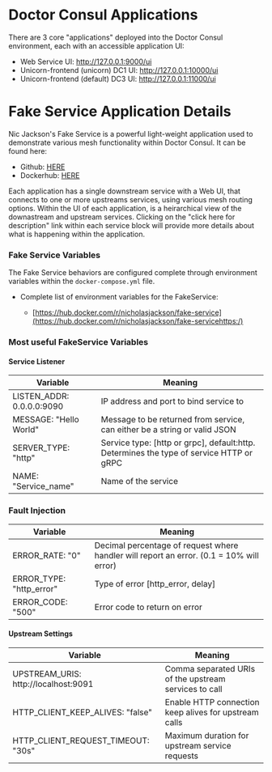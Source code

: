 # Doctor Consul Applications

There are 3 core "applications" deployed into the Doctor Consul environment, each with an accessible  application UI:

* Web Service UI: http://127.0.0.1:9000/ui
* Unicorn-frontend (unicorn) DC1 UI: http://127.0.0.1:10000/ui
* Unicorn-frontend (default) DC3 UI: http://127.0.0.1:11000/ui

# Fake Service Application Details

Nic Jackson's Fake Service is a powerful light-weight application used to demonstrate various mesh functionality within Doctor Consul. It can be found here:

* Github: [HERE](https://github.com/nicholasjackson/fake-service)
* Dockerhub: [HERE](https://hub.docker.com/r/nicholasjackson/fake-service/tags)

Each application has a single downstream service with a Web UI, that connects to one or more upstreams services, using various mesh routing options. Within the UI of each application, is a heirarchical view of the downastream and upstream services. Clicking on the "click here for description" link within each service block will provide more details about what is happening within the application. 

### Fake Service Variables

The Fake Service behaviors are configured complete through environment variables within the `docker-compose.yml` file. 

* Complete list of environment variables for the FakeService:

  * [https://hub.docker.com/r/nicholasjackson/fake-service](https://hub.docker.com/r/nicholasjackson/fake-servicehttps:/)

### Most useful FakeService Variables

#### Service Listener


| **Variable**              | **Meaning**                                                                             |
| --------------------------- | ----------------------------------------------------------------------------------------- |
| LISTEN_ADDR: 0.0.0.0:9090 | IP address and port to bind service to                                                  |
| MESSAGE: "Hello World"    | Message to be returned from service, can either be a string or valid JSON               |
| SERVER_TYPE: "http"       | Service type: [http or grpc], default:http. Determines the type of service HTTP or gRPC |
| NAME: "Service_name"      | Name of the service                                                                     |

### Fault Injection


| **Variable**             | **Meaning**                                                                              |
| -------------------------- | ------------------------------------------------------------------------------------------ |
| ERROR_RATE: "0"          | Decimal percentage of request where handler will report an error. (0.1 = 10% will error) |
| ERROR_TYPE: "http_error" | Type of error [http_error, delay]                                                        |
| ERROR_CODE: "500"        | Error code to return on error                                                            |

#### Upstream Settings


| **Variable**                         | **Meaning**                                           |
| -------------------------------------- | ------------------------------------------------------- |
| UPSTREAM_URIS: http://localhost:9091 | Comma separated URIs of the upstream services to call |
| HTTP_CLIENT_KEEP_ALIVES: "false"     | Enable HTTP connection keep alives for upstream calls |
| HTTP_CLIENT_REQUEST_TIMEOUT: "30s"   | Maximum duration for upstream service requests        |
